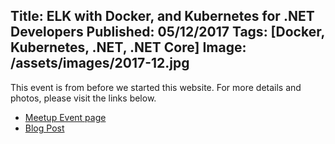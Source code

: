 Title: ELK with Docker, and Kubernetes for .NET Developers
Published: 05/12/2017
Tags: [Docker, Kubernetes, .NET, .NET Core]
Image: /assets/images/2017-12.jpg
---
This event is from before we started this website. For more details and photos, please visit the links below.

* [Meetup Event page](https://www.meetup.com/dotnetoxford/events/244399109/)
* [Blog Post](https://www.danclarke.com/dotnetoxford-dec-2017)
